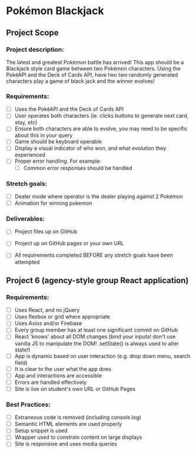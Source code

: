 # Pokémon Blackjack

## Project Scope

### Project description:
The latest and greatest Pokémon battle has arrived! This app should be a Blackjack style
card game between two Pokémon characters. Using the PokéAPI and the Deck of Cards
API, have two two randomly generated characters play a game of black jack and the winner
evolves!

### Requirements:
 -[ ] Uses the PokéAPI and the Deck of Cards API
 -[ ] User operates both characters (ie. clicks buttons to generate next card, stay, etc)
 -[ ] Ensure both characters are able to evolve, you may need to be specific about this in your query
 -[ ] Game should be keyboard operable
 -[ ] Display a visual indicator of who won, and what evolution they experienced
 -[ ] Proper error handling. For example:
    -[ ] Common error responses should be handled

### Stretch goals:
 -[ ] Dealer mode where operator is the dealer playing against 2 Pokémon
 -[ ] Animation for winning pokemon

### Deliverables:
 -[ ] Project files up on GitHub
 -[ ] Project up on GitHub pages or your own URL
 -[ ] All requirements completed BEFORE any stretch goals have been attempted


## Project 6 (agency-style group React application)

### Requirements:

 -[ ] Uses React, and no jQuery
 -[ ] Uses flexbox or grid where appropriate
 -[ ] Uses Axios and/or Firebase
 -[ ] Every group member has at least one significant commit on GitHub
 -[ ] React 'knows' about all DOM changes (bind your inputs! don't use vanilla JS to manipulate the DOM! .setState() is always used to alter state!)
 -[ ] App is dynamic based on user interaction (e.g. drop down menu, search field)
 -[ ] It is clear to the user what the app does
 -[ ] App and interactions are accessible
 -[ ] Errors are handled effectively
 -[ ] Site is live on student's own URL or GitHub Pages

### Best Practices:
 -[ ] Extraneous code is removed (including console.log)
 -[ ] Semantic HTML elements are used properly
 -[ ] Setup snippet is used
 -[ ] Wrapper used to constrain content on large displays
 -[ ] Site is responsive and uses media queries
